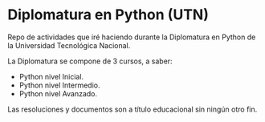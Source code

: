 # Diplomatura en Python (UTN)

Repo de actividades que iré haciendo durante la Diplomatura en Python de la Universidad Tecnológica Nacional.

La Diplomatura se compone de 3 cursos, a saber:
- Python nivel Inicial.
- Python nivel Intermedio.
- Python nivel Avanzado.

Las resoluciones y documentos son a título educacional sin ningún otro fin.
